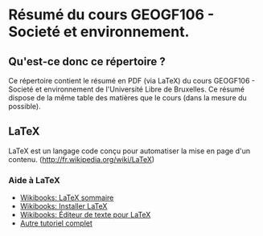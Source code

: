 # Résumé du cours GEOGF106 - Societé et environnement.

## Qu'est-ce donc ce répertoire ?
Ce répertoire contient le résumé en PDF (via LaTeX) du cours GEOGF106 - Societé et environnement de l'Université Libre de Bruxelles. Ce résumé dispose de la même table des matières que le cours (dans la mesure du possible).

## LaTeX
LaTeX est un langage code conçu pour automatiser la mise en page d'un contenu. (http://fr.wikipedia.org/wiki/LaTeX)

### Aide à LaTeX
* [Wikibooks: LaTeX sommaire](http://fr.wikibooks.org/wiki/LaTeX)
* [Wikibooks: Installer LaTeX](http://fr.wikibooks.org/wiki/LaTeX/Installer_LaTeX)
* [Wikibooks: Éditeur de texte pour LaTeX](http://fr.wikibooks.org/wiki/LaTeX/Installer_LaTeX#Choisir_un_.C3.A9diteur_de_texte)
* [Autre tutoriel complet](http://www.ukonline.be/programmation/latex/tutoriel/index.php)
